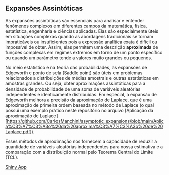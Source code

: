 ## Expansões Assintóticas

As expansões assintóticas são essenciais para analisar e entender fenômenos complexos em diferentes campos da matemática, física, estatística, engenharia e ciências aplicadas. Elas são especialmente úteis em situações complexas  quando as abordagens tradicionais se tornam impraticáveis ou insuficientes pois a expressão analítica exata é difícil ou impossível de obter. Assim, elas permitem uma descrição **aproximada** de funções complexas em regimes extremos em torno de um ponto específico ou quando um parâmetro tende a valores muito grandes ou pequenos. 

No meio estatístico e na teoria das probabilidades, as expansões de Edgeworth e ponto de sela (Saddle point) são úteis em problemas relacionados a distribuições de médias amostrais e outras estatísticas em amostras grandes. Ou seja, obter aproximações assintóticas para a densidade de probabilidade de uma soma de variáveis aleatórias independentes e identicamente distribuídas.
Em especial, a expansão de Edgeworth melhora a precisão da aproximação de Laplace, que é uma aproximação de primeira ordem baseada no método de Laplace (o qual possui uma exemplo prático neste repositório no arquivo [Aplicação da aproximação de Laplace][https://github.com/CarlosManchini/asymptotic_expansions/blob/main/Aplica%C3%A7%C3%A3o%20da%20aproxima%C3%A7%C3%A3o%20de%20Laplace.pdf]).

Esses métodos de aproximação nos fornecem a capacidade de reduzir a quantidade de variáveis aleatórias independentes para nossa estimativa e a comparação com a distribuição normal pelo Teorema Central do Limite (TCL).

[Shiny App](https://ufsm.shinyapps.io/appig/ "Approximations of the inverse Gaussian distribution")
